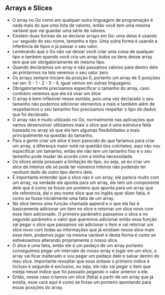 ## Arrays e Slices
* O array no Go como em qualquer outra linguagem de programação é nada mais do que uma lista de valores, então você tem
uma mesma variável que vai guardar uma série de valores.
* Existem duas formas de se declarar arrays em Go: uma delas é usando `var` seguido do seu nome, tamanho e tipo. Uma outra
forma é usando a inferência de tipos e já passar o seu valor.
* Lembrando que o Go não vai deixar você criar uma coisa de qualquer tipo e também quando você cria um array todos os itens
desse array tem que ser obrigatoriamente do mesmo tipo.
* Quando declaramos um array e não passamos valores para dentro dele ao printarmos na tela veremos o seu valor zero.
* Os arrays sempre iniciam da posição 0, portanto um array de 5 posições vai ser: 0 - 1 - 2 - 3 - 4, igual vemos em outras
linguagens.
* Obrigatoriamente precisamos especificar o tamanho do array, caso contrário veremos que ele irá virar um slice.
* O array é bem inflexível nesse sentido, pois uma vez declarado o seu tamanho não podemos adicionar elementos a mais e
também além de respeitarmos o seu tamanho fixo precisamos respeitar o tipo de dados que foi declarado.
* O array não é muito utilizado no Go, normalmente nas aplicações que vamos desenvolver utilizamos mais o slice que é uma
estrutura feita baseada no array só que ela tem algumas flexibilidades a mais principalmente na questão do tamanho.
* Para a gente criar um slice é bem parecido do que faríamos para criar um array, a diferença maior está na questão dos
colchetes, aqui não vou especificar um tamanho, então ele não tem um tamanho fixo e o seu tamanho pode mudar de acordo com
a minha necessidade.
* Os slices ainda possuam a limitação do tipo, ou seja, se eu criar um slice de inteiros ele só pode ter números inteiros não podendo ter nenhum dado de outro tipo dentro dele.
* É importante entender que o slice não é um array, ele parece muito com um array, na verdade ele aponta para um array, ele
tem um componente dele que é como se fosse um ponteiro que aponta para um array que ele referencia, daí o seu nome slice que no inglês quer dizer fatia, é como se fosse inicialmente uma fatia de um array.
* No slice temos uma função chamada append e o que ela faz é basicamente adicionar um item no slice e retornar um slice novo com esse item adicionado. O primeiro parâmetro passamos o slice e no segundo parâmetro o valor que queremos adicionar
então essa função vai pegar o slice que passamos vai adicionar o item e vai retornar um slice novo com todas as informações
que já existiam nesse slice mais esse item, podemos jogar na mesma variável e desta forma é como se estivéssemos alterando
propriamente o nosso slice.
* O slice é uma fatia, então ele é um pedaço de um array portanto conseguimos pegar um intervalo do nosso array e jogar em
um slice, o array vai ficar inalterado e vou pegar um pedaço dele e salvar dentro do meu slice. Importante ressaltar que
essa sintaxe o primeiro índice é incluso e segundo é exclusivo, ou seja, ele não vai pegar o item que esteja nesse índice
que foi passado pegando o valor anterior a ele.
* Então, nesse caso criamos um slice (fatia) a partir de um array que já existia, esse cara aqui é como se fosse um ponteiro apontando para essas posições do array.